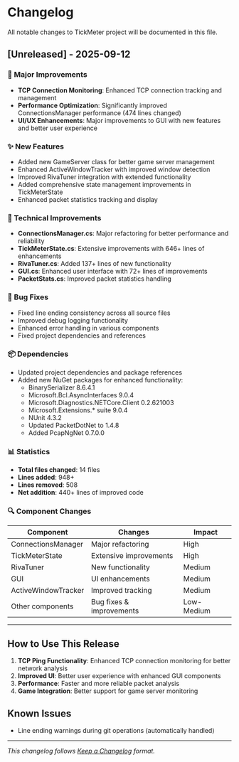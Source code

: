 # Changelog

All notable changes to TickMeter project will be documented in this file.

## [Unreleased] - 2025-09-12

### 🚀 Major Improvements
- **TCP Connection Monitoring**: Enhanced TCP connection tracking and management
- **Performance Optimization**: Significantly improved ConnectionsManager performance (474 lines changed)
- **UI/UX Enhancements**: Major improvements to GUI with new features and better user experience

### ✨ New Features
- Added new GameServer class for better game server management
- Enhanced ActiveWindowTracker with improved window detection
- Improved RivaTuner integration with extended functionality
- Added comprehensive state management improvements in TickMeterState
- Enhanced packet statistics tracking and display

### 🔧 Technical Improvements
- **ConnectionsManager.cs**: Major refactoring for better performance and reliability
- **TickMeterState.cs**: Extensive improvements with 646+ lines of enhancements
- **RivaTuner.cs**: Added 137+ lines of new functionality
- **GUI.cs**: Enhanced user interface with 72+ lines of improvements
- **PacketStats.cs**: Improved packet statistics handling

### 🐛 Bug Fixes
- Fixed line ending consistency across all source files
- Improved debug logging functionality
- Enhanced error handling in various components
- Fixed project dependencies and references

### 📦 Dependencies
- Updated project dependencies and package references
- Added new NuGet packages for enhanced functionality:
  - BinarySerializer 8.6.4.1
  - Microsoft.Bcl.AsyncInterfaces 9.0.4
  - Microsoft.Diagnostics.NETCore.Client 0.2.621003
  - Microsoft.Extensions.* suite 9.0.4
  - NUnit 4.3.2
  - Updated PacketDotNet to 1.4.8
  - Added PcapNgNet 0.7.0.0

### 📊 Statistics
- **Total files changed**: 14 files
- **Lines added**: 948+
- **Lines removed**: 508
- **Net addition**: 440+ lines of improved code

### 🔍 Component Changes
| Component | Changes | Impact |
|-----------|---------|--------|
| ConnectionsManager | Major refactoring | High |
| TickMeterState | Extensive improvements | High |
| RivaTuner | New functionality | Medium |
| GUI | UI enhancements | Medium |
| ActiveWindowTracker | Improved tracking | Medium |
| Other components | Bug fixes & improvements | Low-Medium |

---

## How to Use This Release

1. **TCP Ping Functionality**: Enhanced TCP connection monitoring for better network analysis
2. **Improved UI**: Better user experience with enhanced GUI components
3. **Performance**: Faster and more reliable packet analysis
4. **Game Integration**: Better support for game server monitoring

## Known Issues
- Line ending warnings during git operations (automatically handled)

---

*This changelog follows [Keep a Changelog](https://keepachangelog.com/en/1.0.0/) format.*